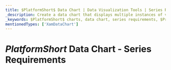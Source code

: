 ```yaml
---
title: $PlatformShort$ Data Chart | Data Visualization Tools | Series Requirements | Infragistics
_description: Create a data chart that displays multiple instances of visual elements in the same plot area in order to create composite chart views.
_keywords: $PlatformShort$ charts, data chart, series requirements, $ProductName$, Infragistics
mentionedTypes: ['XamDataChart']
---
```

# $PlatformShort$ Data Chart - Series Requirements
<!--
TODO port this topic without any samples

https://staging.infragistics.com/help/wpf/datachart-series-requirements -->

